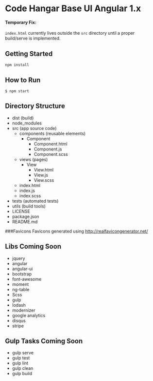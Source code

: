 # Code Hangar Base UI Angular 1.x

#### Temporary Fix:
`index.html` currently lives outside the `src` directory until a proper build/serve is implemented.

## Getting Started
```shell
npm install
```

## How to Run
```shell
$ npm start
```

## Directory Structure
- dist (build)
- node_modules
- src (app source code)
	- components (reusable elements)
 		- Component
 			- Component.html
 			- Component.js
 			- Component.scss
	- views (pages)
		- View
			- View.html
			- View.js
			- View.scss
	- index.html
	- index.js
	- index.scss
- tests (automated tests)
- utils (build tools)
- LICENSE
- package.json
- README.md

###Favicons
Favicons generated using http://realfavicongenerator.net/


## Libs Coming Soon
* jquery
* angular
* angular-ui
* bootstrap
* font-awesome
* moment
* ng-table
* Scss
* gulp
* lodash
* modernizer
* google analytics
* disqus
* stripe


## Gulp Tasks Coming Soon
* gulp serve
* gulp test
* gulp lint
* gulp clean
* gulp build
